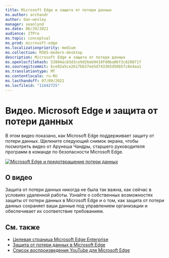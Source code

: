 ```yaml
---
title: Microsoft Edge и защита от потери данных
ms.author: archandr
author: dan-wesley
manager: seanlynd
ms.date: 06/29/2021
audience: ITPro
ms.topic: conceptual
ms.prod: microsoft-edge
ms.localizationpriority: medium
ms.collection: M365-modern-desktop
description: Microsoft Edge и защита от потери данных
ms.openlocfilehash: 53804ac83d3ce9d26eb9410fd0ba06f3c620871f
ms.sourcegitcommit: bce02a5ce2617bb37ee5d743365d50b5fc8e4aa1
ms.translationtype: MT
ms.contentlocale: ru-RU
ms.lasthandoff: 07/09/2021
ms.locfileid: "11642725"
---
```

# <a name="video-microsoft-edge-and-data-loss-prevention-dlp"></a>Видео. Microsoft Edge и защита от потери данных

В этом видео показано, как Microsoft Edge поддерживает защиту от потери данных. Щелкните следующий снимок экрана, чтобы посмотреть видео от Арунеша Чандры, старшего руководителя программ в команде по безопасности Microsoft Edge.

[![ Microsoft Edge и предотвращение потери данных](media/microsoft-edge-security-dlp/0.png)](http://www.youtube.com/watch?v=dLD04U9eTqg " Microsoft Edge and data loss prevention")

## <a name="about-the-video"></a>О видео

Защита от потери данных никогда не была так важна, как сейчас в условиях удаленной работы. Узнайте о собственных возможностях защиты от потери данных в Microsoft Edge и о том, как защита от потери данных сохраняет ваши данные под управлением организации и обеспечивает их соответствие требованиям.

## <a name="see-also"></a>См. также

- [Целевая страница Microsoft Edge Enterprise](https://aka.ms/EdgeEnterprise)
- [Защита от потери данных в Microsoft Edge](microsoft-edge-security-dlp.md)
- [Список воспроизведения YouTube для Microsoft Edge](https://www.youtube.com/playlist?list=PLXtHYVsvn_b-uXh1tMeYpT-0iD8tD3tFy)

